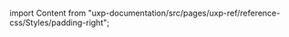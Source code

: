 
import Content from "uxp-documentation/src/pages/uxp-ref/reference-css/Styles/padding-right";

<Content query="product=xd"/>
